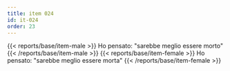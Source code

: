 ```yaml
---
title: item 024
id: it-024
order: 23
---
```

{{< reports/base/item-male >}}
  Ho pensato: "sarebbe meglio essere morto"
{{< /reports/base/item-male >}}
{{< reports/base/item-female >}}
  Ho pensato: "sarebbe meglio essere morta"
{{< /reports/base/item-female >}}